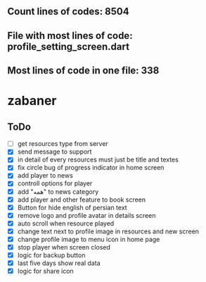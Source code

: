 
## Count lines of codes: 8504
## File with most lines of code: profile_setting_screen.dart
## Most lines of code in one file: 338

# zabaner

## ToDo
- [ ] get resources type from server
- [x] send message to support
- [x] in detail of every resources must just be title and textes
- [x] fix circle bug of progress indicator in home screen 
- [x] add player to news 
- [x] controll options for player
- [x] add "همه" to news category
- [x] add player and other feature to book screen
- [x] Button for hide english of persian text
- [x] remove logo and profile avatar in details screen
- [x] auto scroll when resource played
- [x] change text next to profile image in resources and new screen 
- [x] change profile image to menu icon in home page
- [x] stop player when screen closed
- [x] logic for backup button
- [x] last five days show real data
- [x] logic for share icon 
